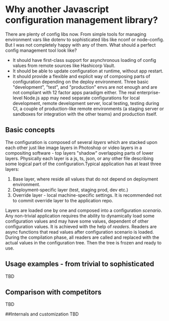 # Why another Javascript configuration management library?

There are plenty of config libs now. From simple tools for managing environment vars like dotenv to sophisticated 
libs like nconf or node-config. But I was not completely happy with any of them. What should a perfect config 
management tool look like? 
- It should have first-class support for asynchronous loading of config values from remote sources like Hashicorp Vault.
- It should be able to update configuration at runtime, without app restart.
- It should provide a flexible and explicit way of composing parts of configuration depending on the deploy 
  environment. Three basic "development", "test", and "production" envs are not enough and are not compliant with 12 
  factor apps paradigm either. The real enterprise-level Node.js app may need separate configurations for local 
  development, remote development server, local testing, testing during CI, a couple of production-like remote 
  environments (a staging server or sandboxes for integration with the other teams) and production itself.   

## Basic concepts
The configuration is composed of several *layers* which are stacked upon each other just like image layers in 
Photoshop or video layers in a compositing software - top layers "shadow" overlapping parts of lower layers. 
Physically each layer is a js, ts, json, or any other file describing some logical part of the configuration.Typical
application has at least three layers:
1. Base layer, where reside all values that do not depend on deployment environment.
2. Deployment-specific layer (test, staging prod, dev etc.)
3. Override layer - local machine-specific settings. It is recommended not to commit override layer to the
   application repo. 
   
Layers are loaded one by one and composed into a configuration *scenario*. Any non-trivial application requires the 
ability to dynamically load some configuration values and may have some values, dependent of other configuration 
values. It is achieved with the help of *readers*. Readers are async functions that read values after configuration 
scenario is loaded. During the compilation phase, all readers are called and replaced with the actual values in the 
configuration tree. Then the tree is frozen and ready to use. 
   
## Usage examples - from trivial to sophisticated
TBD

## Comparison with competitors
TBD

##Internals and customization
TBD
